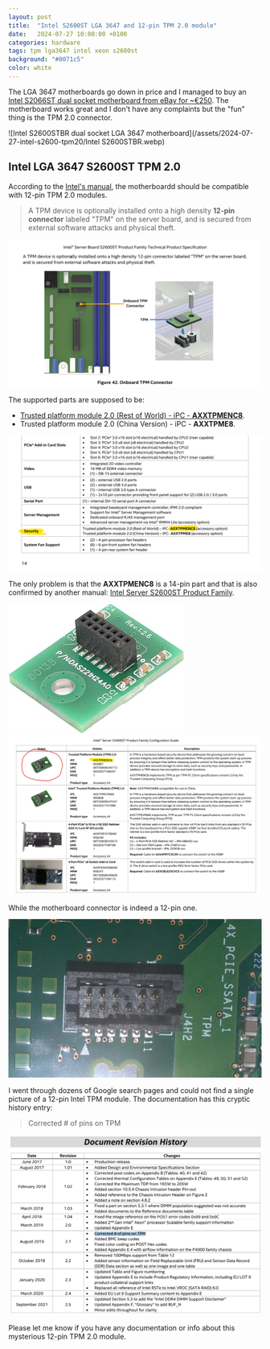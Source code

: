 ```yaml
---
layout: post
title:  "Intel S2600ST LGA 3647 and 12-pin TPM 2.0 module"
date:   2024-07-27 10:00:00 +0100
categories: hardware
tags: tpm lga3647 intel xeon s2600st
background: "#0071c5"
color: white
---
```


The LGA 3647 motherboards go down in price and I managed to buy an [Intel S2066ST dual socket motherboard from eBay for ~€250](https://ebay.us/2SZIaW). The motherboard works great and I don't have any complaints but the "fun" thing is the TPM 2.0 connector.

![Intel S2600STBR dual socket LGA 3647 motherboard](/assets/2024-07-27-intel-s2600-tpm20/Intel S2600STBR.webp)

## Intel LGA 3647 S2600ST TPM 2.0

According to the [Intel's manual](/assets/2024-07-27-intel-s2600-tpm20/Intel_S2600ST_TPS.pdf), the motherboardd should be compatible with 12-pin TPM 2.0 modules.

>A TPM device is optionally installed onto a high density **12-pin connector** labeled "TPM" on the server board, and is secured from external software attacks and physical theft.

![Intel S2600ST TPM 2.0 installation](/assets/2024-07-27-intel-s2600-tpm20/intel-s2600-tpm2.0-00.png)

The supported parts are supposed to be:

- [Trusted platform module 2.0 (Rest of World) - iPC - **AXXTPMENC8**](https://ebay.us/yepVgf).
- Trusted platform module 2.0 (China Version) - iPC - **AXXTPME8**.

![Intel S2600ST TPM 2.0 specs](/assets/2024-07-27-intel-s2600-tpm20/intel-s2600-tpm2.0-02.png)

The only problem is that the **AXXTPMENC8** is a 14-pin part and that is also confirmed by another manual: [Intel Server S2600ST Product Family](https://www.intel.com/content/dam/support/us/en/documents/server-products/server-boards/S2600ST_P4000ConfigGuide.pdf).

![Intel AXXTPMENC8 TPM 2.0 module](/assets/2024-07-27-intel-s2600-tpm20/intel-s2600-tpm2.0-01.jpg)
![Intel AXXTPMENC8 TPM 2.0 module](/assets/2024-07-27-intel-s2600-tpm20/intel-s2600-tpm2.0-03.png)

While the motherboard connector is indeed a 12-pin one.

![Intel S2600ST TPM 2.0 connector](/assets/2024-07-27-intel-s2600-tpm20/intel-s2600-tpm2.0-04.png)

I went through dozens of Google search pages and could not find a single picture of a 12-pin Intel TPM module. The documentation has this cryptic history entry:

>Corrected # of pins on TPM

![Intel S2600ST TPM 2.0 revision history](/assets/2024-07-27-intel-s2600-tpm20/intel-s2600-tpm2.0-05.png)

Please let me know if you have any documentation or info about this mysterious 12-pin TPM 2.0 module.
